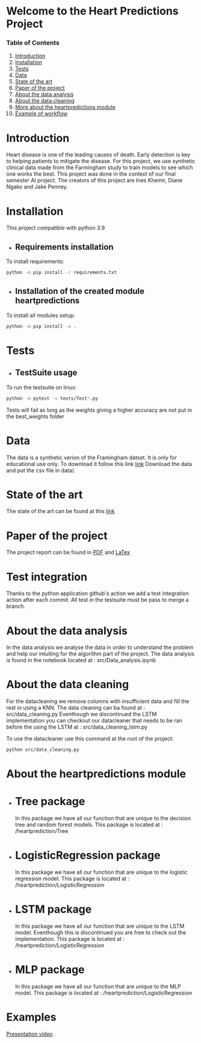 # Welcome to the Heart Predictions Project

<!--You can use the [editor on GitHub](https://github.com/Dianevera/heart-prediction/edit/gh-pages/index.md) to maintain and preview the content for your website in Markdown files.-->

### Table of Contents
1. [Introduction](#Introduction)
2. [Installation](#Installation)
3. [Tests](#Tests)
4. [Data](#Data)
5. [State of the art](#State-of-the-art)
6. [Paper of the project](#Paper-of-the-project)
7. [About the data analysis](#About-the-data-analysis)
8. [About the data cleaning](#About-the-data-cleaning)
9. [More about the heartpredictions module](#More-about-the-heartpredictions-module)
10. [Example of workflow](#Example-of-workflow)


# Introduction
Heart disease is one of the leading causes of death. Early detection is key to helping patients to mitigate the disease. For this project, we use synthetic clinical data made from the Farmingham study to train models to see which one works the best. This project was done in the context of our final semester AI project. The creators of this project are Ines Khemir, Diane Ngako and Jake Penney.

# Installation
This project compatible with python 3.9
* ## Requirements installation
To install requirements:
```sh
python -m pip install -r requirements.txt
```

* ## Installation of the created module heartpredictions
To install all modules setup:
```sh
python -m pip install -e .
```

# Tests
* ## TestSuite usage 
To run the testsuite on linux: 
```sh
python -m pytest -v tests/Test*.py
```

Tests will fail as long as the weights giving a higher accuracy are not put in the best_weights folder

# Data  
The data is a synthetic verion of the Framingham datset. It is only for educational use only. To download it follow this link <a href="https://www.dropbox.com/s/dyazza8xhfjjcx3/frmgham2.csv?dl=0" target="_top">link</a>
Download the data and put the csv file in data/.

# State of the art
The state of the art can be found at this <a href="https://www.dropbox.com/scl/fi/wt7suf37wg0n0s8wusnig/Study-of-posibilities.pptx?dl=0&rlkey=vni0fuk736trjp39ob8ebfqvz" target="_top">link</a>

# Paper of the project
The project report can be found in <a href="www.dropbox.com/s/52id1lqvinhp5bt/Heart_Predictions.pdf?dl=0" target="_top">PDF</a> and <a href="https://www.dropbox.com/s/4cerqlftwekyl2o/Heart%20Predictions.zip?dl=0" target="_top">LaTex</a>

# Test integration
Thanks to the python application github's action we add a test integration action after each commit. 
  All test in the testsuite must be pass to merge a branch.
  
# About the data analysis
In the data analysis we analyse the data in order to understand the problem and help our intuiting for the algorithm part of the project.
The data analysis is found in the notebook located at : src/Data_analysis.ipynb

# About the data cleaning
For the datacleaning we remove columns with insufficient data and fill the rest in using a KNN.
The data cleaning can ba found at : src/data_cleaning.py
Eventhough we discontinued the LSTM implementation you can checkout our datacleaner that needs to be ran before the using the LSTM at : src/data_cleaning_lstm.py

To use the datacleaner use this command at the root of the project:
```sh
python src/data_cleaning.py
```

# About the heartpredictions module

* # Tree package
	In this package we have all our function that are unique to the decision tree and random forest models. This package is located at : /heartprediction/Tree

* # LogisticRegression package
	In this package we have all our function that are unique to the logistic regression model. This package is located at : /heartprediction/LogisticRegression

* # LSTM package
	In this package we have all our function that are unique to the LSTM model. Eventhough this is discontinued you are free to check out the implementation. This package is located at : /heartprediction/LogisticRegression

* # MLP package
	In this package we have all our function that are unique to the MLP model. This package is located at : /heartprediction/LogisticRegression

# Examples
<a href="https://www.youtube.com/watch?v=lisCrmz3X3k" target="_top">Presentation video</a>

